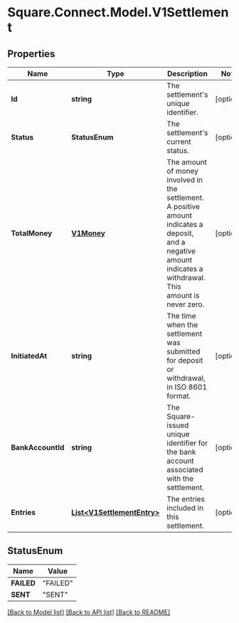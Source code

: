 # Square.Connect.Model.V1Settlement
## Properties

Name | Type | Description | Notes
------------ | ------------- | ------------- | -------------
**Id** | **string** | The settlement&#39;s unique identifier. | [optional] 
**Status** | **StatusEnum** | The settlement&#39;s current status. | [optional] 
**TotalMoney** | [**V1Money**](V1Money.md) | The amount of money involved in the settlement. A positive amount indicates a deposit, and a negative amount indicates a withdrawal. This amount is never zero. | [optional] 
**InitiatedAt** | **string** | The time when the settlement was submitted for deposit or withdrawal, in ISO 8601 format. | [optional] 
**BankAccountId** | **string** | The Square-issued unique identifier for the bank account associated with the settlement. | [optional] 
**Entries** | [**List&lt;V1SettlementEntry&gt;**](V1SettlementEntry.md) | The entries included in this settlement. | [optional] 


## StatusEnum

Name | Value
------------ | -------------
**FAILED** | "FAILED"
**SENT** | "SENT"



[[Back to Model list]](../README.md#documentation-for-models) [[Back to API list]](../README.md#documentation-for-api-endpoints) [[Back to README]](../README.md)

